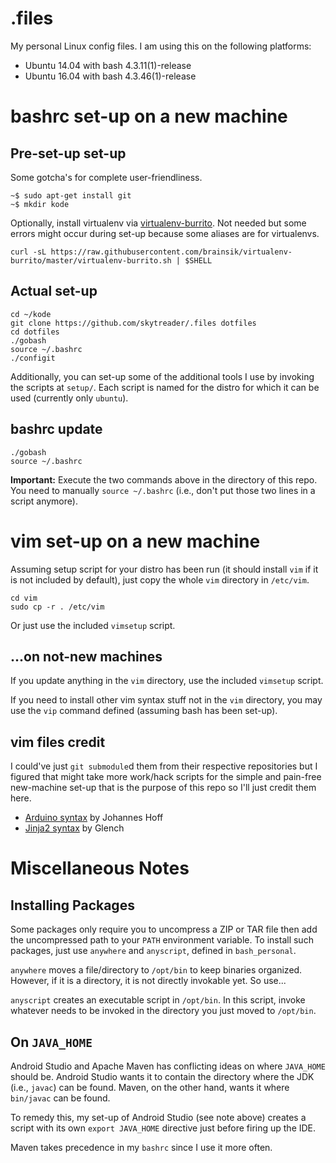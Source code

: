 # .files
My personal Linux config files. I am using this on the following platforms:

- Ubuntu 14.04 with bash 4.3.11(1)-release
- Ubuntu 16.04 with bash 4.3.46(1)-release

# bashrc set-up on a new machine

## Pre-set-up set-up
Some gotcha's for complete user-friendliness.

    ~$ sudo apt-get install git
    ~$ mkdir kode

Optionally, install virtualenv via [virtualenv-burrito](https://github.com/brainsik/virtualenv-burrito). Not needed but some
errors might occur during set-up because some aliases are for virtualenvs.

    curl -sL https://raw.githubusercontent.com/brainsik/virtualenv-burrito/master/virtualenv-burrito.sh | $SHELL

## Actual set-up

    cd ~/kode
    git clone https://github.com/skytreader/.files dotfiles
    cd dotfiles
    ./gobash
    source ~/.bashrc
    ./configit

Additionally, you can set-up some of the additional tools I use by invoking the
scripts at `setup/`. Each script is named for the distro for which it can be
used (currently only `ubuntu`).

## bashrc update

    ./gobash
    source ~/.bashrc

**Important:** Execute the two commands above in the directory of this repo. You
need to manually `source ~/.bashrc` (i.e., don't put those two lines in a script
anymore).

# vim set-up on a new machine
Assuming setup script for your distro has been run (it should install `vim` if
it is not included by default), just copy the whole `vim` directory in
`/etc/vim`.

    cd vim
    sudo cp -r . /etc/vim

Or just use the included `vimsetup` script.

## ...on not-new machines
If you update anything in the `vim` directory, use the included `vimsetup`
script.

If you need to install other vim syntax stuff not in the `vim` directory, you
may use the `vip` command defined (assuming bash has been set-up).

## vim files credit

I could've just `git submodule`d them from their respective repositories but I
figured that might take more work/hack scripts for the simple and pain-free
new-machine set-up that is the purpose of this repo so I'll just credit them here.

- [Arduino syntax](https://bitbucket.org/johannes/arduino-vim-syntax) by Johannes Hoff
- [Jinja2 syntax](https://github.com/Glench/Vim-Jinja2-Syntax) by Glench

# Miscellaneous Notes

## Installing Packages

Some packages only require you to uncompress a ZIP or TAR file then add the
uncompressed path to your `PATH` environment variable. To install such packages,
just use `anywhere` and `anyscript`, defined in `bash_personal`.

`anywhere` moves a file/directory to `/opt/bin` to keep binaries organized.
However, if it is a directory, it is not directly invokable yet. So use...

`anyscript` creates an executable script in `/opt/bin`. In this script, invoke
whatever needs to be invoked in the directory you just moved to `/opt/bin`.

## On `JAVA_HOME`

Android Studio and Apache Maven has conflicting ideas on where `JAVA_HOME` should
be. Android Studio wants it to contain the directory where the JDK (i.e., `javac`)
can be found. Maven, on the other hand, wants it where `bin/javac` can be found.

To remedy this, my set-up of Android Studio (see note above) creates a script
with its own `export JAVA_HOME` directive just before firing up the IDE.

Maven takes precedence in my `bashrc` since I use it more often.
